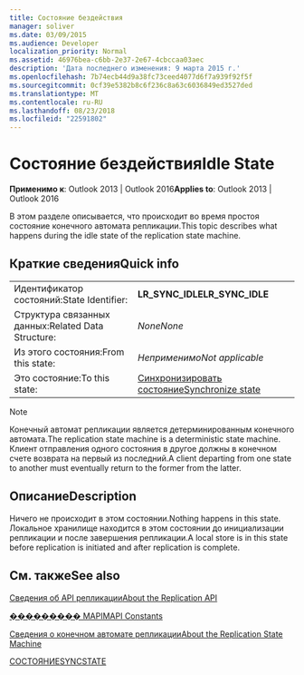 ```yaml
---
title: Состояние бездействия
manager: soliver
ms.date: 03/09/2015
ms.audience: Developer
localization_priority: Normal
ms.assetid: 46976bea-c6bb-2e37-2e67-4cbccaa03aec
description: 'Дата последнего изменения: 9 марта 2015 г.'
ms.openlocfilehash: 7b74ecb44d9a38fc73ceed4077d6f7a939f92f5f
ms.sourcegitcommit: 0cf39e5382b8c6f236c8a63c6036849ed3527ded
ms.translationtype: MT
ms.contentlocale: ru-RU
ms.lasthandoff: 08/23/2018
ms.locfileid: "22591802"
---
```

# <a name="idle-state"></a><span data-ttu-id="310ee-103">Состояние бездействия</span><span class="sxs-lookup"><span data-stu-id="310ee-103">Idle State</span></span>

  
  
<span data-ttu-id="310ee-104">**Применимо к**: Outlook 2013 | Outlook 2016</span><span class="sxs-lookup"><span data-stu-id="310ee-104">**Applies to**: Outlook 2013 | Outlook 2016</span></span> 
  
 <span data-ttu-id="310ee-105">В этом разделе описывается, что происходит во время простоя состояние конечного автомата репликации.</span><span class="sxs-lookup"><span data-stu-id="310ee-105">This topic describes what happens during the idle state of the replication state machine.</span></span> 
  
## <a name="quick-info"></a><span data-ttu-id="310ee-106">Краткие сведения</span><span class="sxs-lookup"><span data-stu-id="310ee-106">Quick info</span></span>

|||
|:-----|:-----|
|<span data-ttu-id="310ee-107">Идентификатор состояний:</span><span class="sxs-lookup"><span data-stu-id="310ee-107">State Identifier:</span></span>  <br/> |<span data-ttu-id="310ee-108">**LR_SYNC_IDLE**</span><span class="sxs-lookup"><span data-stu-id="310ee-108">**LR_SYNC_IDLE**</span></span> <br/> |
|<span data-ttu-id="310ee-109">Структура связанных данных:</span><span class="sxs-lookup"><span data-stu-id="310ee-109">Related Data Structure:</span></span>  <br/> | <span data-ttu-id="310ee-110">*None*</span><span class="sxs-lookup"><span data-stu-id="310ee-110">*None*</span></span>  <br/> |
|<span data-ttu-id="310ee-111">Из этого состояния:</span><span class="sxs-lookup"><span data-stu-id="310ee-111">From this state:</span></span>  <br/> | <span data-ttu-id="310ee-112">*Неприменимо*</span><span class="sxs-lookup"><span data-stu-id="310ee-112">*Not applicable*</span></span>  <br/> |
|<span data-ttu-id="310ee-113">Это состояние:</span><span class="sxs-lookup"><span data-stu-id="310ee-113">To this state:</span></span>  <br/> |[<span data-ttu-id="310ee-114">Синхронизировать состояние</span><span class="sxs-lookup"><span data-stu-id="310ee-114">Synchronize state</span></span>](synchronize-state.md) <br/> |
   
> [!NOTE]
> <span data-ttu-id="310ee-115">Конечный автомат репликации является детерминированным конечного автомата.</span><span class="sxs-lookup"><span data-stu-id="310ee-115">The replication state machine is a deterministic state machine.</span></span> <span data-ttu-id="310ee-116">Клиент отправления одного состояния в другое должны в конечном счете возврата на первый из последний.</span><span class="sxs-lookup"><span data-stu-id="310ee-116">A client departing from one state to another must eventually return to the former from the latter.</span></span> 
  
## <a name="description"></a><span data-ttu-id="310ee-117">Описание</span><span class="sxs-lookup"><span data-stu-id="310ee-117">Description</span></span>

<span data-ttu-id="310ee-118">Ничего не происходит в этом состоянии.</span><span class="sxs-lookup"><span data-stu-id="310ee-118">Nothing happens in this state.</span></span> <span data-ttu-id="310ee-119">Локальное хранилище находится в этом состоянии до инициализации репликации и после завершения репликации.</span><span class="sxs-lookup"><span data-stu-id="310ee-119">A local store is in this state before replication is initiated and after replication is complete.</span></span>
  
## <a name="see-also"></a><span data-ttu-id="310ee-120">См. также</span><span class="sxs-lookup"><span data-stu-id="310ee-120">See also</span></span>



[<span data-ttu-id="310ee-121">Сведения об API репликации</span><span class="sxs-lookup"><span data-stu-id="310ee-121">About the Replication API</span></span>](about-the-replication-api.md)
  
[<span data-ttu-id="310ee-122">��������� MAPI</span><span class="sxs-lookup"><span data-stu-id="310ee-122">MAPI Constants</span></span>](mapi-constants.md)
  
[<span data-ttu-id="310ee-123">Сведения о конечном автомате репликации</span><span class="sxs-lookup"><span data-stu-id="310ee-123">About the Replication State Machine</span></span>](about-the-replication-state-machine.md)
  
[<span data-ttu-id="310ee-124">СОСТОЯНИЕ</span><span class="sxs-lookup"><span data-stu-id="310ee-124">SYNCSTATE</span></span>](syncstate.md)

